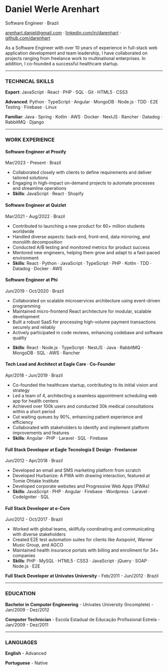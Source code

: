 # Daniel Werle Arenhart

Software Engineer · Brazil

<arenhart.daniel@gmail.com> · [linkedin.com/in/darenhart](https://linkedin.com/in/darenhart) · [github.com/darenhart](https://github.com/darenhart)

As a Software Engineer with over 10 years of experience in full-stack web application development and team leadership, I have collaborated on projects ranging from freelance work to multinational enterprises. In addition, I co-founded a successful healthcare startup.

---

### TECHNICAL SKILLS

**Expert**: JavaScript · React · PHP · SQL · Git · HTML5 · CSS3

**Advanced**: Python · TypeScript · Angular · MongoDB · Node.js · TDD · E2E Testing · Firebase · Linux

**Familiar**: Java · Spring · Kotlin · AWS · Docker · NextJS · Rancher · Datadog · RabbitMQ · Django

---

### WORK EXPERIENCE

#### Software Engineer at Proxify

<span class="gray-light">Mar/2023 - Present · Brazil</span>

- Collaborated closely with clients to define requirements and deliver tailored solutions
- Engaging in high-impact on-demand projects to automate processes and streamline operations
- **Skills**: JavaScript · React · Shopify

#### Software Engineer at Quizlet

<span class="gray-light">Mar/2021 - Aug/2022 · Brazil</span>

- Contributed to launching a new product for 60+ million students worldwide
- Handled diverse aspects: back-end, front-end, data mirroring, and monolith decomposition
- Conducted A/B testing and monitored metrics for product success
- Mentored new engineers, helping them grow and adapt to a fast-paced environment
- **Skills**: React · Python · JavaScript · TypeScript · PHP · Kotlin · TDD · Datadog · Docker · AWS

#### Software Engineer at Phi

<span class="gray-light">Jun/2019 - Oct/2020 · Brazil</span>

- Collaborated on scalable microservices architecture using event-driven programming
- Maintained micro-frontend React architecture for modular, scalable development
- Built a robust SaaS for processing high-volume payment transactions securely and reliably
- Actively participated in code reviews, enhancing codebase and software quality
<!-- - **Customers**: Cosan, Shell, Payly -->
- **Skills**: React · Node.js · TypeScript · NestJS · Java · RabbitMQ · MongoDB · SQL · AWS · Rancher

#### Tech Lead and Architect at Eagle Care · Co-Founder

<span class="gray-light">Apr/2018 - Jun/2019 · Brazil</span>

- Co-founded the healthcare startup, contributing to its initial vision and strategy
- Led a team of 4, architecting a seamless appointment scheduling web app for health centers
- Achieved over 100k users and conducted 30k medical consultations within a short period
- Cut waiting queues by 90%, enhancing patient experience and efficiency
- Collaborated with stakeholders to identify and implement platform improvements and features
- **Skills**: Angular · PHP · Laravel · SQL · Firebase

#### Full Stack Developer at Eagle Tecnologia E Design · Freelancer

<span class="gray-light">Jun/2012 - Apr/2018 · Brazil</span>

- Developed an email and SMS marketing platform from scratch
- Developed Hurbanize: A PWA with drawing interaction, featured at Tomie Ohtake Institute
- Developed corporate websites and Progressive Web Apps (PWAs)
- **Skills**: JavaScript · PHP · Angular · Firebase · Wordpress · Laravel · CodeIgniter · SQL

#### Full Stack Developer at e-Core

<span class="gray-light">Jun/2012 - Oct/2017 · Brazil</span>

- Worked with global teams, skillfully coordinating and communicating with diverse stakeholders
- Created E2E test automation suites for clients like Axispoint, Warner Music Group, and AGCO
- Maintained health insurance portals with billing and enrollment for 34+ companies
- **Skills**: PHP · MySQL · HTML5 · CSS3 · JavaScript · jQuery · SOAP · Node.js · E2E

**Full Stack Developer at Univates University** - <span class="gray-light">Feb/2011 - Jun/2012 · Brazil</span>

---

### EDUCATION

**Bachelor in Computer Engineering** - Univates University (Incomplete) - <span class="gray-light">Jan/2009 - Dez/2012</span>

**Computer Technician** - Escola Estadual de Educação Profissional Estrela - <span class="gray-light">Jan/2009 - Dez/2011</span>

---

### LANGUAGES

**English** - Advanced

**Portuguese** - Native

<!--
Keywords / Skills:

Jasmine, Protractor, Jenkins
Celery,
Postgres, MySQL
REST
Test Automation

-->
